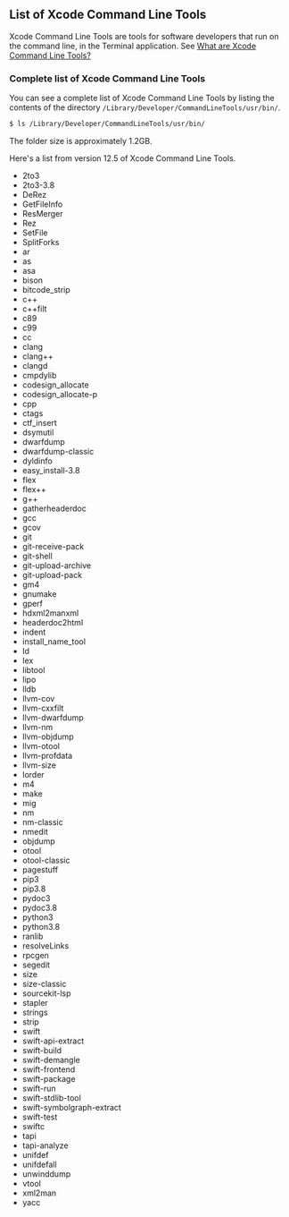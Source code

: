 ## List of Xcode Command Line Tools

Xcode Command Line Tools are tools for software developers that run on the command line, in the Terminal application. See [What are Xcode Command Line Tools?](/commandlinetools/index.html)

### Complete list of Xcode Command Line Tools

You can see a complete list of Xcode Command Line Tools by listing the contents of the directory `/Library/Developer/CommandLineTools/usr/bin/`.

```bash
$ ls /Library/Developer/CommandLineTools/usr/bin/
```

The folder size is approximately 1.2GB.

Here's a list from version 12.5 of Xcode Command Line Tools.

- 2to3
- 2to3-3.8
- DeRez
- GetFileInfo
- ResMerger
- Rez
- SetFile
- SplitForks
- ar
- as
- asa
- bison
- bitcode_strip
- c++
- c++filt
- c89
- c99
- cc
- clang
- clang++
- clangd
- cmpdylib
- codesign_allocate
- codesign_allocate-p
- cpp
- ctags
- ctf_insert
- dsymutil
- dwarfdump
- dwarfdump-classic
- dyldinfo
- easy_install-3.8
- flex
- flex++
- g++
- gatherheaderdoc
- gcc
- gcov
- git
- git-receive-pack
- git-shell
- git-upload-archive
- git-upload-pack
- gm4
- gnumake
- gperf
- hdxml2manxml
- headerdoc2html
- indent
- install_name_tool
- ld
- lex
- libtool
- lipo
- lldb
- llvm-cov
- llvm-cxxfilt
- llvm-dwarfdump
- llvm-nm
- llvm-objdump
- llvm-otool
- llvm-profdata
- llvm-size
- lorder
- m4
- make
- mig
- nm
- nm-classic
- nmedit
- objdump
- otool
- otool-classic
- pagestuff
- pip3
- pip3.8
- pydoc3
- pydoc3.8
- python3
- python3.8
- ranlib
- resolveLinks
- rpcgen
- segedit
- size
- size-classic
- sourcekit-lsp
- stapler
- strings
- strip
- swift
- swift-api-extract
- swift-build
- swift-demangle
- swift-frontend
- swift-package
- swift-run
- swift-stdlib-tool
- swift-symbolgraph-extract
- swift-test
- swiftc
- tapi
- tapi-analyze
- unifdef
- unifdefall
- unwinddump
- vtool
- xml2man
- yacc
